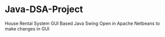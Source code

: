 # Java-DSA-Project
House Rental System GUI Based
Java Swing 
Open in Apache Netbeans to make changes in GUI
